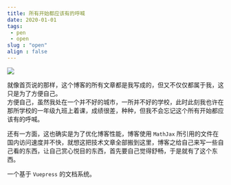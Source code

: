 ```yaml
---
title: 所有开始都应该有的呼喊
date: 2020-01-01
tags:
 - pen
 - open
slug : "open"
align : false
--- 
```


<img src="http://p1.music.126.net/Tc4CjU09TSvT5RYoUkefAQ==/5832909185477190.jpg?param=640y300" class="align-center">

就像首页说的那样，这个博客的所有文章都是我写成的，但又不仅仅都属于我，这只是为了方便自己。    
方便自己，虽然我处在一个并不好的城市，一所并不好的学校，此时此刻我也许在那所学校的一年级九班上着课，成绩很差，种种，但我不会忘记这个所有开始都应该有的呼喊。

还有一方面，这也确实是为了优化博客性能，博客使用 `MathJax` 所引用的文件在国内访问速度并不快，就想这把技术文章全部搬到这里，博客之给自己来写一些自己看的东西，让自己赏心悦目的东西，首先要自己觉得舒畅，于是就有了这个东西。

一个基于 `Vuepress` 的文档系统。
